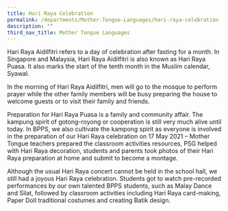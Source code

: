 ```yaml
---
title: Hari Raya Celebration
permalink: /departments/Mother-Tongue-Languages/hari-raya-celebration
description: ""
third_nav_title: Mother Tongue Languages
---
```

Hari Raya Aidilfitri refers to a day of celebration after fasting for a month. In Singapore and Malaysia, Hari Raya Aidilfitri is also known as Hari Raya Puasa. It also marks the start of the tenth month in the Muslim calendar, Syawal.

In the morning of Hari Raya Aidilfitri, men will go to the mosque to perform prayer while the other family members will be busy preparing the house to welcome guests or to visit their family and friends.

Preparation for Hari Raya Puasa is a family and community affair. The kampung spirit of gotong-royong or cooperation is still very much alive until today. In BPPS, we also cultivate the kampong spirit as everyone is involved in the preparation of our Hari Raya celebration on 17 May 2021 – Mother Tongue teachers prepared the classroom activities resources, PSG helped with Hari Raya decoration, students and parents took photos of their Hari Raya preparation at home and submit to become a montage.

Although the usual Hari Raya concert cannot be held in the school hall, we still had a joyous Hari Raya celebration. Students got to watch pre-recorded performances by our own talented BPPS students, such as Malay Dance and Silat, followed by classroom activities including Hari Raya card-making, Paper Doll traditional costumes and creating Batik design.